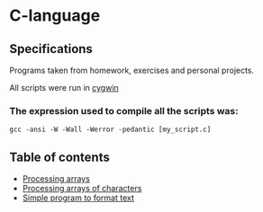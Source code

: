 # C-language

## Specifications

Programs taken from homework, exercises and personal projects.  

All scripts were run in [cygwin](https://www.cygwin.com/)

### The expression used to compile all the scripts was:

`gcc -ansi -W -Wall -Werror -pedantic [my_script.c]` 

## Table of contents

+ [Processing arrays](https://github.com/jv80/C-language/blob/master/C/processingArrays.c)    
+ [Processing arrays of characters](https://github.com/jv80/C-language/blob/master/C/processingArraysOfCharacters.c)
+ [Simple program to format text](https://github.com/jv80/C-language/blob/master/C/processingArraysOfCharacters.c)
